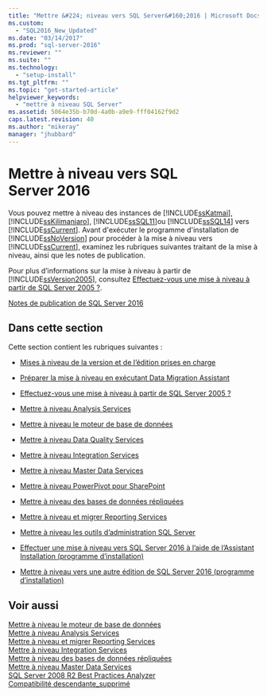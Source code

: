 ```yaml
---
title: "Mettre &#224; niveau vers SQL Server&#160;2016 | Microsoft Docs"
ms.custom: 
  - "SQL2016_New_Updated"
ms.date: "03/14/2017"
ms.prod: "sql-server-2016"
ms.reviewer: ""
ms.suite: ""
ms.technology: 
  - "setup-install"
ms.tgt_pltfrm: ""
ms.topic: "get-started-article"
helpviewer_keywords: 
  - "mettre à niveau SQL Server"
ms.assetid: 5064e35b-b70d-4a0b-a9e9-fff04162f9d2
caps.latest.revision: 40
ms.author: "mikeray"
manager: "jhubbard"
---
```

# Mettre &#224; niveau vers SQL Server&#160;2016
  Vous pouvez mettre à niveau des instances de [!INCLUDE[ssKatmai](../../includes/sskatmai-md.md)], [!INCLUDE[ssKilimanjaro](../../includes/sskilimanjaro-md.md)], [!INCLUDE[ssSQL11](../../includes/sssql11-md.md)]ou [!INCLUDE[ssSQL14](../../includes/sssql14-md.md)] vers [!INCLUDE[ssCurrent](../../includes/sscurrent-md.md)]. Avant d'exécuter le programme d'installation de [!INCLUDE[ssNoVersion](../../includes/ssnoversion-md.md)] pour procéder à la mise à niveau vers [!INCLUDE[ssCurrent](../../includes/sscurrent-md.md)], examinez les rubriques suivantes traitant de la mise à niveau, ainsi que les notes de publication.  
  
 Pour plus d’informations sur la mise à niveau à partir de [!INCLUDE[ssVersion2005](../../includes/ssversion2005-md.md)], consultez [Effectuez-vous une mise à niveau à partir de SQL Server 2005 ?](../../database-engine/install-windows/are-you-upgrading-from-sql-server-2005.md).  
  
 [Notes de publication de SQL Server 2016](../../sql-server/sql-server-2016-release-notes.md)  
  
## <a name="in-this-section"></a>Dans cette section  
 Cette section contient les rubriques suivantes :  
  
-   [Mises à niveau de la version et de l’édition prises en charge](../../database-engine/install-windows/supported-version-and-edition-upgrades.md)  
  
-   [Préparer la mise à niveau en exécutant Data Migration Assistant](../../database-engine/install-windows/prepare-for-upgrade-by-running-data-migration-assistant.md)  
  
-   [Effectuez-vous une mise à niveau à partir de SQL Server 2005 ?](../../database-engine/install-windows/are-you-upgrading-from-sql-server-2005.md)  
  
-   [Mettre à niveau Analysis Services](../../database-engine/install-windows/upgrade-analysis-services.md)  
  
-   [Mettre à niveau le moteur de base de données](../../database-engine/install-windows/upgrade-database-engine.md)  
  
-   [Mettre à niveau Data Quality Services](../../database-engine/install-windows/upgrade-data-quality-services.md)  
  
-   [Mettre à niveau Integration Services](../../integration-services/install-windows/upgrade-integration-services.md)  
  
-   [Mettre à niveau Master Data Services](../../database-engine/install-windows/upgrade-master-data-services.md)  
  
-   [Mettre à niveau PowerPivot pour SharePoint](../../database-engine/install-windows/upgrade-power-pivot-for-sharepoint.md)  
  
-   [Mettre à niveau des bases de données répliquées](../../database-engine/install-windows/upgrade-replicated-databases.md)  
  
-   [Mettre à niveau et migrer Reporting Services](../../reporting-services/install-windows/upgrade-and-migrate-reporting-services.md)  
  
-   [Mettre à niveau les outils d’administration SQL Server](../../database-engine/install-windows/upgrade-sql-server-management-tools.md)  
  
-   [Effectuer une mise à niveau vers SQL Server 2016 à l’aide de l’Assistant Installation &#40;programme d’installation&#41;](../../database-engine/install-windows/upgrade-to-sql-server-2016-using-the-installation-wizard-setup.md)  
  
-   [Mettre à niveau vers une autre édition de SQL Server 2016 &#40;programme d’installation&#41;](../../database-engine/install-windows/upgrade-to-a-different-edition-of-sql-server-2016-setup.md)  
  
## <a name="see-also"></a>Voir aussi  
 [Mettre à niveau le moteur de base de données](../../database-engine/install-windows/upgrade-database-engine.md)   
 [Mettre à niveau Analysis Services](../../database-engine/install-windows/upgrade-analysis-services.md)   
 [Mettre à niveau et migrer Reporting Services](../../reporting-services/install-windows/upgrade-and-migrate-reporting-services.md)   
 [Mettre à niveau Integration Services](../../integration-services/install-windows/upgrade-integration-services.md)   
 [Mettre à niveau des bases de données répliquées](../../database-engine/install-windows/upgrade-replicated-databases.md)   
 [Mettre à niveau Master Data Services](../../database-engine/install-windows/upgrade-master-data-services.md)   
 [SQL Server 2008 R2 Best Practices Analyzer](http://go.microsoft.com/fwlink/?LinkId=197135)   
 [Compatibilité descendante_supprimé](../Topic/Backward%20Compatibility_deleted.md)  
  
  